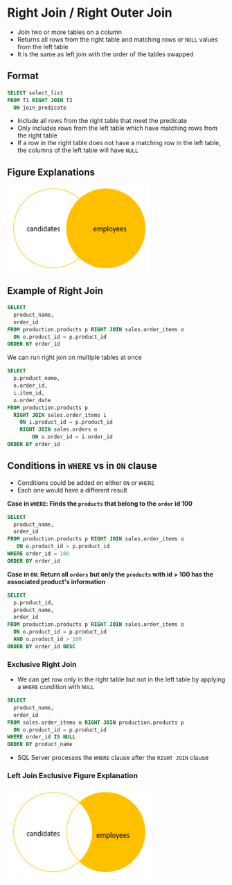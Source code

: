 # Right Join / Right Outer Join

- Join two or more tables on a column
- Returns all rows from the right table and matching rows or `NULL` values from the left table
- It is the same as left join with the order of the tables swapped

## Format

```sql
SELECT select_list
FROM T1 RIGHT JOIN T2 
  ON join_predicate
```

- Include all rows from the right table that meet the predicate
- Only includes rows from the left table which have matching rows from the right table
- If a row in the right table does not have a matching row in the left table, the columns of the left table will have `NULL`

## Figure Explanations

<img src="../../figures/venn-diagram-right-join.png">

## Example of Right Join

```sql
SELECT
  product_name,
  order_id
FROM production.products p RIGHT JOIN sales.order_items o 
  ON o.product_id = p.product_id
ORDER BY order_id
```

We can run right join on multiple tables at once

```sql
SELECT
  p.product_name,
  o.order_id,
  i.item_id,
  o.order_date
FROM production.products p 
  RIGHT JOIN sales.order_items i
    ON i.product_id = p.product_id
	RIGHT JOIN sales.orders o
		ON o.order_id = i.order_id
ORDER BY order_id
```

## Conditions in `WHERE` vs in `ON` clause

- Conditions could be added on either `ON` or `WHERE`
- Each one would have a different result

**Case in `WHERE`: Finds the `products` that belong to the `order` id 100**

```sql
SELECT
  product_name,
  order_id
FROM production.products p RIGHT JOIN sales.order_items o 
   ON o.product_id = p.product_id
WHERE order_id = 100
ORDER BY order_id
```

**Case in `ON`: Return all `orders` but only the `products` with id > 100 has the associated product's information**

```sql
SELECT
  p.product_id,
  product_name,
  order_id
FROM production.products p RIGHT JOIN sales.order_items o 
  ON o.product_id = p.product_id 
  AND o.product_id > 100
ORDER BY order_id DESC
```

### Exclusive Right Join

- We can get row only in the right table but not in the left table by applying a `WHERE` condition with `NULL`

```sql
SELECT
  product_name,
  order_id
FROM sales.order_items o RIGHT JOIN production.products p 
  ON o.product_id = p.product_id
WHERE order_id IS NULL
ORDER BY product_name
```

- SQL Server processes the `WHERE` clause after the `RIGHT JOIN` clause

### Left Join Exclusive Figure Explanation

<img src="../../figures/venn-diagram-exclusive-right-join.png">
